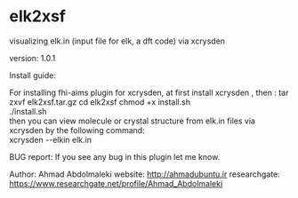 # elk2xsf
visualizing elk.in (input file for elk, a dft code) via xcrysden

version:
1.0.1


Install guide:

For installing fhi-aims plugin for xcrysden, at first install xcrysden , then :
	tar zxvf elk2xsf.tar.gz
	cd elk2xsf
  	 chmod +x install.sh												      
  	./install.sh													      
 then you can view molecule or crystal structure from elk.in files via xcrysden by the following command:						      
	xcrysden --elkin elk.in											      




BUG report:
If you see any bug in this plugin let me know.


Author: Ahmad Abdolmaleki
website: http://ahmadubuntu.ir
researchgate: https://www.researchgate.net/profile/Ahmad_Abdolmaleki



